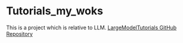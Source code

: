 # Tutorials_my_woks
This is a project which is relative to LLM.
[LargeModelTutorials GitHub Repository](https://github.com/InternLM/Tutorial)
